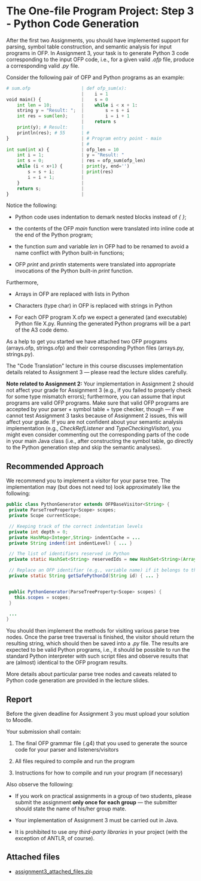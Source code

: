 # The One-file Program Project: Step 3 - Python Code Generation

After the first two Assignments, you should have implemented support for parsing, symbol table construction, and semantic analysis for input programs in OFP. In Assignment 3, your task is to generate Python 3 code corresponding to the input OFP code, i.e., for a given valid .*ofp* file, produce a corresponding valid .*py* file.

Consider the following pair of OFP and Python programs as an example:

```python
# sum.ofp                   | def ofp_sum(x):
                            |    i = 1
void main() {               |    s = 0
    int len = 10;           |    while i < x + 1:
    string y = "Result: ";  |        s = s + i
    int res = sum(len);     |        i = i + 1
                            |    return s
    print(y); # Result:     |
    println(res); # 55      | #
}                           | # Program entry point - main
                            | #
int sum(int x) {            | ofp_len = 10
    int i = 1;              | y = "Result: "
    int s = 0;              | res = ofp_sum(ofp_len)
    while (i < x+1) {       | print(y, end='')
        s = s + i;          | print(res)
        i = i + 1;          |
    }                       |
    return s;               |
}                           |
```

Notice the following:

* Python code uses indentation to demark nested blocks instead of *{ }*;

* the contents of the OFP *main* function were translated into inline code at the end of the Python program;

* the function *sum* and variable *len* in OFP had to be renamed to avoid a name conflict with Python built-in functions;

* OFP *print* and *println* statements were translated into appropriate invocations of the Python built-in *print* function.

Furthermore,

* Arrays in OFP are replaced with lists in Python

* Characters (type char) in OFP is replaced with strings in Python

* For each OFP program X.ofp we expect a generated (and executable) Python file X.py. Running the generated Python programs will be a part of the A3 code demo.

As a help to get you started we have attached two OFP programs (arrays.ofp, strings.ofp) and their corresponding Python files (arrays.py, strings.py).

The "Code Translation" lecture in this course discusses implementation details related to Assignment 3 — please read the lecture slides carefully.

**Note related to Assignment 2:** Your implementation in Assignment 2 should not affect your grade for Assignment 3 (e.g., if you failed to properly check for some type mismatch errors); furthermore, you can assume that input programs are valid OFP programs. Make sure that valid OFP programs are accepted by your parser + symbol table + type checker, though — if we cannot test Assignment 3 tasks because of Assignment 2 issues, this will affect your grade. If you are not confident about your semantic analysis implementation (e.g., *CheckRefListener* and *TypeCheckingVisitor*), you might even consider commenting out the corresponding parts of the code in your main Java class (i.e., after constructing the symbol table, go directly to the Python generation step and skip the semantic analyses).

## Recommended Approach

We recommend you to implement a visitor for your parse tree. The implementation may (but does not need to) look approximately like the following:

```java
public class PythonGenerator extends OFPBaseVisitor<String> {
 private ParseTreeProperty<Scope> scopes;
 private Scope currentScope;

 // Keeping track of the correct indentation levels
 private int depth = 0;
 private HashMap<Integer,String> indentCache = ...
 private String indent(int indentLevel) { ... }

 // The list of identifiers reserved in Python
 private static HashSet<String> reservedIds = new HashSet<String>(Arrays.asList("False", "None", "True", "and", "as", "assert", "async", "await", "break", "class", "continue", "def", "del", "elif", "else", "except", "finally", "for", "from", "global", "if", "import", "in", "is", "lambda", "nonlocal", "not", "or", "pass", "raise", "return", "try", "while", "with", "yield", "ArithmeticError", "AssertionError", "AttributeError", "BaseException", "BlockingIOError", "BrokenPipeError", "BufferError", "BytesWarning", "ChildProcessError", "ConnectionAbortedError", "ConnectionError", "ConnectionRefusedError", "ConnectionResetError", "DeprecationWarning", "EOFError", "Ellipsis", "EnvironmentError", "Exception", "False", "FileExistsError", "FileNotFoundError", "FloatingPointError", "FutureWarning", "GeneratorExit", "IOError", "ImportError", "ImportWarning", "IndentationError", "IndexError", "InterruptedError", "IsADirectoryError", "KeyError", "KeyboardInterrupt", "LookupError", "MemoryError", "NameError", "None", "NotADirectoryError", "NotImplemented", "NotImplementedError", "OSError", "OverflowError", "PendingDeprecationWarning", "PermissionError", "ProcessLookupError", "RecursionError", "ReferenceError", "ResourceWarning", "RuntimeError", "RuntimeWarning", "StopAsyncIteration", "StopIteration", "SyntaxError", "SyntaxWarning", "SystemError", "SystemExit", "TabError", "TimeoutError", "True", "TypeError", "UnboundLocalError", "UnicodeDecodeError", "UnicodeEncodeError", "UnicodeError", "UnicodeTranslateError", "UnicodeWarning", "UserWarning", "ValueError", "Warning", "ZeroDivisionError", "__build_class__", "__debug__", "__doc__", "__import__", "__loader__", "__name__", "__package__", "__spec__", "abs", "all", "any", "ascii", "bin", "bool", "bytearray", "bytes", "callable", "chr", "classmethod", "compile", "complex", "copyright", "credits", "delattr", "dict", "dir", "divmod", "enumerate", "eval", "exec", "exit", "filter", "float", "format", "frozenset", "getattr", "globals", "hasattr", "hash", "help", "hex", "id", "input", "int", "isinstance", "issubclass", "iter", "len", "license", "list", "locals", "map", "max", "memoryview", "min", "next", "object", "oct", "open", "ord", "pow", "print", "property", "quit", "range", "repr", "reversed", "round", "set", "setattr", "slice", "sorted", "staticmethod", "str", "sum", "super", "tuple", "type", "vars", "zip"));

 // Replace an OFP identifier (e.g., variable name) if it belongs to the set above
 private static String getSafePythonId(String id) { ... }


 public PythonGenerator(ParseTreeProperty<Scope> scopes) {
   this.scopes = scopes;
 }

 ...
}
```

You should then implement the methods for visiting various parse tree nodes. Once the parse tree traversal is finished, the visitor should return the resulting string, which should then be saved into a .*py* file. The results are expected to be valid Python programs, i.e., it should be possible to run the standard Python interpreter with such script files and observe results that are (almost) identical to the OFP program results.

More details about particular parse tree nodes and caveats related to Python code generation are provided in the lecture slides.

## Report

Before the given deadline for Assignment 3 you must upload your solution to Moodle.

Your submission shall contain:

1. The final OFP grammar file (.g4) that you used to generate the source code for your parser and listeners/visitors

2. All files required to compile and run the program

3. Instructions for how to compile and run your program (if necessary)

Also observe the following:

* If you work on practical assignments in a group of two students, please submit the assignment **only once for each group** — the submitter should state the name of his/her group mate.

* Your implementation of Assignment 3 must be carried out in Java.

* It is prohibited to use *any third-party libraries* in your project (with the exception of ANTLR, of course).

## Attached files

* [assignment3_attached_files.zip](../assignment3_attached_files.zip)
